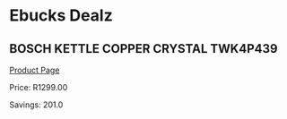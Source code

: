 
# Ebucks Dealz
## BOSCH KETTLE COPPER CRYSTAL TWK4P439
[Product Page](https://www.ebucks.com/web/shop/productSelected.do?prodId=1165763409&catId=704985963)

Price: R1299.00

Savings: 201.0


	